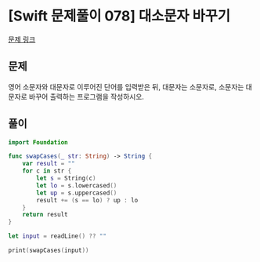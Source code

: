 # [Swift 문제풀이 078] 대소문자 바꾸기

[문제 링크](https://www.acmicpc.net/problem/2744)

## 문제

영어 소문자와 대문자로 이루어진 단어를 입력받은 뒤, 대문자는 소문자로, 소문자는 대문자로 바꾸어 출력하는 프로그램을 작성하시오.


## 풀이

```swift
import Foundation

func swapCases(_ str: String) -> String {
    var result = ""
    for c in str {
        let s = String(c)
        let lo = s.lowercased()
        let up = s.uppercased()
        result += (s == lo) ? up : lo
    }
    return result
}

let input = readLine() ?? ""

print(swapCases(input))
```
